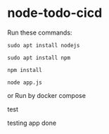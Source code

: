 # node-todo-cicd

Run these commands:


`sudo apt install nodejs`


`sudo apt install npm`


`npm install`

`node app.js`

or Run by docker compose

test

testing app done


